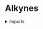 #  Alkynes

<details><summary>Imports</summary>
```agda
module organic-chemistry.alkynes where

open import elementary-number-theory.natural-numbers

open import foundation.dependent-pair-types
open import foundation.universe-levels
open import foundation.embeddings

open import univalent-combinatorics.finite-types

open import organic-chemistry.saturated-carbons
open import organic-chemistry.hydrocarbons
```
</details>

## Idea

An **n-alkyne** is a hydrocarbon equipped with a choice of $n$ carbons, each of which has a triple bond.

## Definition

```agda
n-alkyne : {l1 l2 : Level} → hydrocarbon l1 l2 → ℕ → UU (lsuc l1 ⊔ l2)
n-alkyne {l1} {l2} H n =
  Σ ( UU-Fin l1 n)
    ( λ carbons →
      Σ ( type-UU-Fin n carbons ↪ vertex-hydrocarbon H)
        ( λ embed-carbons →
          (c : type-UU-Fin n carbons) →
          has-triple-bond-hydrocarbon H (pr1 embed-carbons c)))
```
